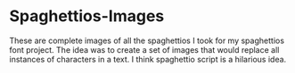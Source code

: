 # Spaghettios-Images
These are complete images of all the spaghettios I took for my spaghettios font project. The idea was to create a set of images that would replace all instances of characters in a text. I think spaghettio script is a hilarious idea.
